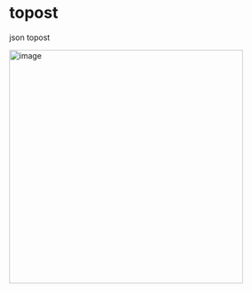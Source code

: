 # topost
json topost

<img width="421" alt="image" src="https://user-images.githubusercontent.com/90015694/190830882-051a8f37-4b67-4dcd-a6fa-4213641f3a09.png">
